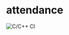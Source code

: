 # attendance
![C/C++ CI](https://github.com/stepin104311/attendance/workflows/C/C++%20CI/badge.svg)
